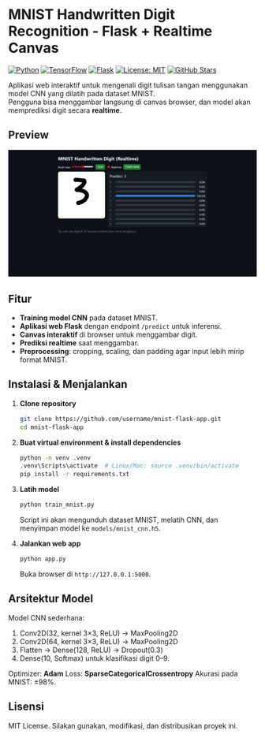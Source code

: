 # MNIST Handwritten Digit Recognition - Flask + Realtime Canvas

[![Python](https://img.shields.io/badge/Python-3.10%2B-blue?logo=python)](https://www.python.org/)
[![TensorFlow](https://img.shields.io/badge/TensorFlow-2.x-orange?logo=tensorflow)](https://www.tensorflow.org/)
[![Flask](https://img.shields.io/badge/Flask-2.x-black?logo=flask)](https://flask.palletsprojects.com/)
[![License: MIT](https://img.shields.io/badge/License-MIT-green.svg)](LICENSE)
[![GitHub Stars](https://img.shields.io/github/stars/username/repository?style=social)](https://github.com/username/repository)

Aplikasi web interaktif untuk mengenali digit tulisan tangan menggunakan model CNN yang dilatih pada dataset MNIST.  
Pengguna bisa menggambar langsung di canvas browser, dan model akan memprediksi digit secara **realtime**.


## Preview
![Preview App](static/preview.png) 

## Fitur
- **Training model CNN** pada dataset MNIST.
- **Aplikasi web Flask** dengan endpoint `/predict` untuk inferensi.
- **Canvas interaktif** di browser untuk menggambar digit.
- **Prediksi realtime** saat menggambar.
- **Preprocessing**: cropping, scaling, dan padding agar input lebih mirip format MNIST.


## Instalasi & Menjalankan

1. **Clone repository**
   ```bash
   git clone https://github.com/username/mnist-flask-app.git
   cd mnist-flask-app
   ```

2. **Buat virtual environment & install dependencies**

   ```bash
   python -m venv .venv
   .venv\Scripts\activate  # Linux/Mac: source .venv/bin/activate
   pip install -r requirements.txt
    ```

3. **Latih model**

   ```bash
   python train_mnist.py
   ```

   Script ini akan mengunduh dataset MNIST, melatih CNN, dan menyimpan model ke `models/mnist_cnn.h5`.

4. **Jalankan web app**

   ```bash
   python app.py
   ```

   Buka browser di `http://127.0.0.1:5000`.


## Arsitektur Model

Model CNN sederhana:

1. Conv2D(32, kernel 3×3, ReLU) → MaxPooling2D
2. Conv2D(64, kernel 3×3, ReLU) → MaxPooling2D
3. Flatten → Dense(128, ReLU) → Dropout(0.3)
4. Dense(10, Softmax) untuk klasifikasi digit 0–9.

Optimizer: **Adam**
Loss: **SparseCategoricalCrossentropy**
Akurasi pada MNIST: ±98%.


## Lisensi

MIT License.
Silakan gunakan, modifikasi, dan distribusikan proyek ini.
